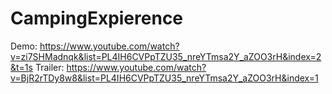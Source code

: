 # CampingExpierence

Demo: https://www.youtube.com/watch?v=zi7SHMadnqk&list=PL4IH6CVPpTZU35_nreYTmsa2Y_aZOO3rH&index=2&t=1s
Trailer: https://www.youtube.com/watch?v=BjR2rTDy8w8&list=PL4IH6CVPpTZU35_nreYTmsa2Y_aZOO3rH&index=1
